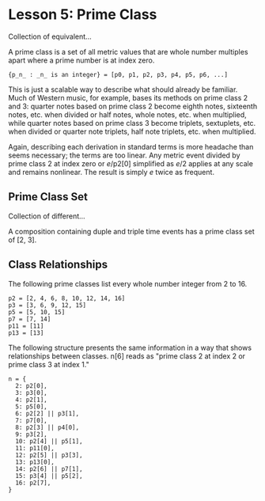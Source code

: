 # Lesson 5: Prime Class

Collection of equivalent...

A prime class is a set of all metric values that are whole number multiples apart where a prime number is at index zero.

```
{p_n_ : _n_ is an integer} = [p0, p1, p2, p3, p4, p5, p6, ...]
```

This is just a scalable way to describe what should already be familiar. Much of Western music, for example, bases its methods on prime class 2 and 3: quarter notes based on prime class 2 become eighth notes, sixteenth notes, etc. when divided or half notes, whole notes, etc. when multiplied, while quarter notes based on prime class 3 become triplets, sextuplets, etc. when divided or quarter note triplets, half note triplets, etc. when multiplied.

Again, describing each derivation in standard terms is more headache than seems necessary; the terms are too linear. Any metric event divided by prime class 2 at index zero or _e_/p2[0] simplified as _e_/2 applies at any scale and remains nonlinear. The result is simply _e_ twice as frequent.

## Prime Class Set

Collection of different...

A composition containing duple and triple time events has a prime class set of [2, 3].

## Class Relationships

The following prime classes list every whole number integer from 2 to 16.

```
p2 = [2, 4, 6, 8, 10, 12, 14, 16]
p3 = [3, 6, 9, 12, 15]
p5 = [5, 10, 15]
p7 = [7, 14]
p11 = [11]
p13 = [13]
```

The following structure presents the same information in a way that shows relationships between classes. n[6] reads as "prime class 2 at index 2 or prime class 3 at index 1."

```
n = {
  2: p2[0],
  3: p3[0],
  4: p2[1],
  5: p5[0],
  6: p2[2] || p3[1],
  7: p7[0],
  8: p2[3] || p4[0],
  9: p3[2],
  10: p2[4] || p5[1],
  11: p11[0],
  12: p2[5] || p3[3],
  13: p13[0],
  14: p2[6] || p7[1],
  15: p3[4] || p5[2],
  16: p2[7],
}

```
